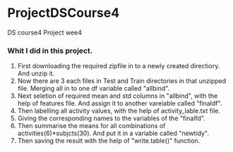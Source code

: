 # ProjectDSCourse4
DS course4 Project wee4

### Whit I did in this project.

1. First downloading the required zipfile in to a newly created directiory. And unzip it.
2. Now there are 3 each files in Test and Train directories in that unzipped file. Merging all in to one df variable called "allbind".
3. Next seletion of required mean and std columns in "allbind", with the help of features file. And assign it to another vareiable called "finaldf".
4. Then labelling all activity values, with the help of activity_lable.txt file.
5. Giving the corresponding names to the variables of the "finalfd".
6. Then summarise the means for all combinations of activities(6)\*subjcts(30). And put it in a variable called "newtidy".
7. Then saving the result with the help of "write.table()" function.
